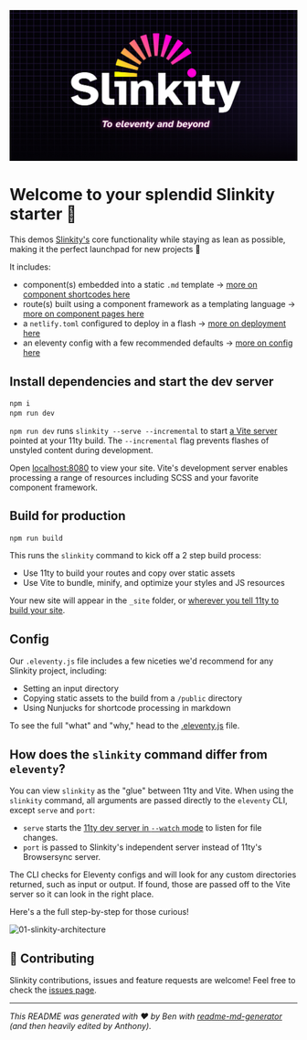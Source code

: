 ![Slinkity starter project banner](./public/images/og-image-banner.jpg)

# Welcome to your splendid Slinkity starter 👋

This demos [Slinkity's](https://slinkity.dev) core functionality while staying as lean as possible, making it the perfect launchpad for new projects 🚀

It includes:

- component(s) embedded into a static `.md` template → [more on component shortcodes here](https://slinkity.dev/docs/component-shortcodes/)
- route(s) built using a component framework as a templating language → [more on component pages here](https://slinkity.dev/docs/component-pages-layouts/)
- a `netlify.toml` configured to deploy in a flash → [more on deployment here](https://slinkity.dev/docs/deployment/)
- an eleventy config with a few recommended defaults → [more on config here](https://slinkity.dev/docs/config/#recommended-config-options)

## Install dependencies and start the dev server

```bash
npm i
npm run dev
```

`npm run dev` runs `slinkity --serve --incremental` to start [a Vite server](https://vitejs.dev/guide/#index-html-and-project-root) pointed at your 11ty build. The `--incremental` flag prevents flashes of unstyled content during development.

Open [localhost:8080](http://localhost:8080/) to view your site. Vite's development server enables processing a range of resources including SCSS and your favorite component framework.

## Build for production

```bash
npm run build
```

This runs the `slinkity` command to kick off a 2 step build process:

- Use 11ty to build your routes and copy over static assets
- Use Vite to bundle, minify, and optimize your styles and JS resources

Your new site will appear in the `_site` folder, or [wherever you tell 11ty to build your site](https://www.11ty.dev/docs/config/#output-directory).

## Config

Our `.eleventy.js` file includes a few niceties we'd recommend for any Slinkity project, including:

- Setting an input directory
- Copying static assets to the build from a `/public` directory
- Using Nunjucks for shortcode processing in markdown

To see the full "what" and "why," head to the [.eleventy.js](.eleventy.js) file.

## How does the `slinkity` command differ from `eleventy`?

You can view `slinkity` as the "glue" between 11ty and Vite. When using the `slinkity` command, all arguments are passed directly to the `eleventy` CLI, except `serve` and `port`:

- `serve` starts the [11ty dev server in `--watch` mode](https://www.11ty.dev/docs/usage/#re-run-eleventy-when-you-save) to listen for file changes.
- `port` is passed to Slinkity's independent server instead of 11ty's Browsersync server.

The CLI checks for Eleventy configs and will look for any custom directories returned, such as input or output. If found, those are passed off to the Vite server so it can look in the right place.

Here's a the full step-by-step for those curious!

![01-slinkity-architecture](https://raw.githubusercontent.com/slinkity/slinkity/main/assets/architecture-diagram.jpg)

## 🤝 Contributing

Slinkity contributions, issues and feature requests are welcome! Feel free to check the [issues page](https://github.com/slinkity/slinkity-starter/issues).

---

_This README was generated with ❤️ by Ben with [readme-md-generator](https://github.com/kefranabg/readme-md-generator) (and then heavily edited by Anthony)._
